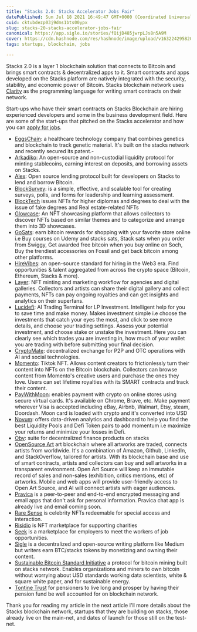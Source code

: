 ```yaml
---
title: "Stacks 2.0: Stacks Accelerator Jobs Fair"
datePublished: Sun Jul 18 2021 16:49:47 GMT+0000 (Coordinated Universal Time)
cuid: cktubdezp03j9dms1bts00ypx
slug: stacks-20-stacks-accelerator-jobs-fair
canonical: https://app.sigle.io/stories/fQijD485jwrpLJs8n5A9M
cover: https://cdn.hashnode.com/res/hashnode/image/upload/v1632242958208/_-zcPCY9H.png
tags: startups, blockchain, jobs

---
```


Stacks 2.0 is a layer 1 blockchain solution that connects to Bitcoin and brings smart contracts & decentralized apps to it. Smart contracts and apps developed on the Stacks platform are natively integrated with the security, stability, and economic power of Bitcoin. Stacks blockchain network uses [Clarity](https://docs.stacks.co/write-smart-contracts/overview) as the programming language for writing smart contracts on their network. 

Start-ups who have their smart contracts on Stacks Blockchain are hiring experienced developers and some in the business development field. Here are some of the start-ups that pitched on the Stacks accelerator and how you can [apply for jobs](hirevibes.io).

- [EggsChain](https://eggschain.com/): a healthcare technology company that combines genetics and blockchain to track genetic material. It's built on the stacks network and recently secured its patent.- 
- [Arkadiko](https://www.arkadiko.finance/):  An open-source and non-custodial liquidity protocol for minting stablecoins, earning interest on deposits, and borrowing assets on Stacks.
- [Alex](https://alexgo.io/):   Open source lending protocol built for developers on Stacks to lend and borrow Bitcoin.
- [BlockSurvey](https://blocksurvey.io/): is a simple, effective, and scalable tool for creating surveys, polls, and forms for leadership and learning assessment.
- [BlockTech]() issues NFTs for higher diplomas and degrees to deal with the issue of fake degrees and Real estate-related NFTs
- [Glowcase](): An NFT showcasing platform that allows collectors to discover NFTs based on similar themes and to categorize and arrange them into 3D showcases.
- [GoSats](https://gosats.io/): earn bitcoin rewards for shopping with your favorite store online i.e Buy courses on Udemy and stacks sats, Stack sats when you order from Swiggy, Get awarded free bitcoin when you buy online on Soch, Buy the trendiest accessories on Fossil and get back bitcoin among other platforms.
- [HireVibes](https://www.hirevibes.io/): an open-source standard for hiring in the Web3 era. Find opportunities & talent aggregated from across the crypto space (Bitcoin, Ethereum, Stacks & more).
- [Layer](https://heylayer.com/): NFT minting and marketing workflow for agencies and digital galleries. Collectors and artists can share their digital gallery and collect payments, NFTs can pay ongoing royalties and can get insights and analytics on their superfans.
- [Lucidefi](https://www.lucidefi.ai/): AI Trading Terminal for LP Investment. Intelligent help for you to save time and make money. Makes investment simple i.e choose the investments that catch your eyes the most, and click to see more details, and choose your trading settings. Assess your potential investment, and choose stake or unstake the investment. Here you can clearly see which trades you are investing in, how much of your wallet you are trading with before submitting your final decision.
- [CryptoMate](): decentralized exchange for P2P and OTC operations with AI and social technologies.
- [Momento](https://www.momentonft.com/): Tiktok NFT. Allows content creators to frictionlessly turn their content into NFTs on the Bitcoin blockchain. Collectors can browse content from Momento's creative users and purchase the ones they love. Users can set lifetime royalties with its SMART contracts and track their content.
- [PayWithMoon](https://paywithmoon.com/): enables payment with crypto on online stores using secure virtual cards. It's available on Chrome, Brave, etc. Make payment wherever Visa is accepted including eBay, Airbnb, Walmart, Etsy, steam, Doordash. Moon card is loaded with crypto and it's converted into USD 
- [Novum](https://novuminsights.com/): offers data-driven analytics and dashboard to help you find the best Liquidity Pools and Defi Token pairs to add momentum i.e maximize your returns and minimize your losses in Defi.
- [Oby](): suite for decentralized finance products on stacks
- [OpenSource Art](https://openartsource.io/) art blockchain where all artworks are traded, connects artists from worldwide. It's a combination of Amazon, Github, LinkedIn, and StackOverflow, tailored for artists. With its blockchain base and use of smart contracts, artists and collectors can buy and sell artworks in a transparent environment. Open Art Source will keep an immutable record of sales and non-sales (exhibition, critics mentions, etc) of artworks.  Mobile and web apps will provide user-friendly access to Open Art Source, and AI will connect artists with eager audiences.
- [Pravica](https://pravica.io/) is a peer-to-peer and end-to-end encrypted messaging and email apps that don't ask for personal information. Pravica chat app is already live and email coming soon.
- [Rare Sense](https://twitter.com/raresenseinc?lang=en) is celebrity NFTs redeemable for special access and interaction.
- [Risidio](https://risidio.com/) is NFT marketplace for supporting charities
- [Seek](https://www.seekster.co/th) is a marketplace for employers to meet the workers of job opportunities. 
- [Sigle](https://www.sigle.io/) is a decentralized and open-source writing platform like Medium but writers earn BTC/stacks tokens by monetizing and owning their content.
- [Sustainable Bitcoin Standard Initiative](https://www.sustainablebitcoinstandard.org/) a protocol for bitcoin mining built on stacks network. Enables organizations and miners to own bitcoin without worrying about USD standards working data scientists, white & square white paper, and for sustainable energy.
- [Tontine Trust](https://mytontine.com/) for pensioners to live long and prosper by having their pension fund be well accounted for on blockchain network.

Thank you for reading my article in the next article I'll more details about the Stacks blockchain network, startups that they are building on stacks, those already live on the main-net, and dates of launch for those still on the test-net.